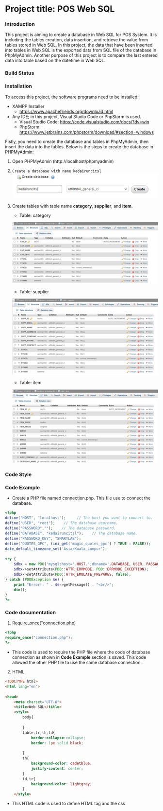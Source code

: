 # Project title: POS Web SQL


### Introduction

This project is aiming to create a database in Web SQL for POS System. It is including the tables creation, data insertion, and retrieve the value from tables stored in Web SQL. In this project, the data that have been inserted into tables in Web SQL is the exported data from SQL file of the database in PhpMyAdmin. Another purpose of this project is to compare the last entered data into table based on the datetime in Web SQL. 

### Build Status

### Installation
To access this project, the software programs need to be installed:
* XAMPP Installer
	- https://www.apachefriends.org/download.html
* Any IDE; in this project, Visual Studio Code or PhpStorm is used.
	- Visual Studio Code: https://code.visualstudio.com/docs/?dv=win 
	- PhpStorm: https://www.jetbrains.com/phpstorm/download/#section=windows

Fistly, you need to create the database and tables in PhpMyAdmin, then insert the data into the tables. Below is the steps to create the database in PHPMyAdmin:

1. Open PHPMyAdmin (http://localhost/phpmyadmin)
2. ```Create a database with name kedairuncitsl```
     ![](gitImg/createDB.png)
     
3. Create tables with table name **category**, **supplier**, and **item**.
     * Table: category
     
     ![](gitImg/2022-04-27%20(7).png)
     
     * Table: supplier
     
     ![](gitImg/2022-04-27%20(8).png)
     
     * Table: item
     
     ![](gitImg/2022-04-27%20(4).png)
     
### Code Style

### Code Example
* Create a PHP file named connection.php. This file use to connect the database.

```php
<?php
define("HOST", "localhost");     // The host you want to connect to.
define("USER", "root");    // The database username.
define("PASSWORD","");    // The database password.
define("DATABASE", "kedairuncitsl");    // The database name.
define("PASSWORD_KEY", "SMARTLAB");
define("QUOTES_GPC", (ini_get('magic_quotes_gpc') ? TRUE : FALSE));
date_default_timezone_set('Asia/Kuala_Lumpur');

try {
    $dbx = new PDO('mysql:host='.HOST.';dbname='.DATABASE, USER, PASSWORD);
    $dbx->setAttribute(PDO::ATTR_ERRMODE, PDO::ERRMODE_EXCEPTION);
    $dbx->setAttribute(PDO::ATTR_EMULATE_PREPARES, false);
} catch (PDOException $e) {
    print "Error!: " . $e->getMessage() . "<br/>";
    die();
}
?>
```
     
### Code documentation
1) Require_once("connection.php)
```php
<?php
require_once("connection.php");
?>
```
* This code is used to require the PHP file where the code of database connection as shown in **Code Example** section is saved. This code allowed the other PHP file to use the same database connection.

2) HTML
```html
<!DOCTYPE html>
<html lang="en">

<head>
    <meta charset="UTF-8">
    <title>Web SQL</title>
    <style>
        body{

        }
        table,tr,th,td{
            border-collapse:collapse;
            border: 1px solid black;

        }
        th{
            background-color: cadetblue;
            justify-content: center;
        }
        td,tr{
            background-color: lightgrey;
        }
    </style>

```
* This HTML code is used to define HTML tag and the css <style> tag is used to design the the HTML table.

     
3) Fetch data from database in PHPMyAdmin
     
```php
     <?php
        //fetch category
        $query = "SELECT * FROM category";
        $rs=$dbx->query($query);
        $category[] = "";
        while($dt=$rs->fetch()){
            $category[] = $dt;
        }
        //fetch item
        $query = "SELECT * FROM item";
        $rs=$dbx->query($query);
        $item[] = "";
        while($dt=$rs->fetch()){
            $item[] = $dt;
        }
      
        //fetch supplier
        $query = "SELECT * FROM supplier";
        $rs=$dbx->query($query);
        $supplier[] = "";
        while($dt=$rs->fetch()){
            $supplier[] = $dt;
        }
        ?>
```
* This php codes is used to fetch all the data from database in PHPMyAdmin and store the data in arrays.

4) Variables declarations
 ```javascript
 <script>
        var catDate="";
        var itemDate="";
        var supplierDate="";
```
* This code is used to declare the variables. In this case all variables above are declared as an empty string.
      
5) Function errorHandler
  ```javascript
  function errorHandler(transaction, error) {
            console.log('Oops. Error was '+error.message+' (Code '+error.code+')');
            return true;
        }
  ```
  
* What a function do
     - This function is used to write out any errors and it will console the error message.
     
* What the function's parameters or arguments are
     - **transaction** and **error** are the parameters for this function.
     
* What a function returns
     - This function will return boolean true if there's an error.

6) Fetch data from columns in table from PHPMyAdmin and into arrays
```php
      //fetch from column in table category and put as array
      var category = [
            <?php
            $i=0;
            foreach($category as $cat){
                if(!empty($cat)) {
                    echo($i > 0 ? "," : "");
                    echo "{
                                'code':'" . $cat['CAT_CODE'] . "',
                                'name':'" . $cat['CAT_NAME'] . "',
                                'desc' :'" . $cat['CAT_DESC'] . "',
                                'syncd' :'" . $cat['SYNCD'] . "'
                                }";
                    $i++;
                }
            }
            ?>
        ];

        //fetch from column in table item and put as array
        var item = [
            <?php
            $i=0;
            foreach($item as $itm){
                if(!empty($itm)) {
                    echo($i > 0 ? "," : "");
                    echo "{
                                'itemcode':'" . $itm['ITEM_CODE'] . "',
                                'itemname':'" . $itm['ITEM_NAME'] . "',
                                'itemprice' :'" . $itm['ITEM_PRICE'] . "',
                                'itemimage' :'" . $itm['ITEM_IMAGE'] . "',
                                'supplierComp' :'" . $itm['SUPP_COMPANY'] . "',
                                'cateName' :'" . $itm['CATEGORY_NAME'] . "',
                                'syncd' :'" . $itm['SYNCD'] . "'
                                }";
                    $i++;
                }
            }
            ?>
        ];
        //fetch from column in table supplier and put as array
        var supplier = [
            <?php
            $i=0;
            foreach($supplier as $supp){
                if(!empty($supp)) {
                    echo($i > 0 ? "," : "");
                    echo "{
                                'semail':'" . $supp['SUPP_EMAIL'] . "',
                                'sname':'" . $supp['SUPP_NAME'] . "',
                                'saddress' :'" . $supp['SUPP_ADDRESS'] . "',
                                'scompany' :'" . $supp['SUPP_COMPANY'] . "',
                                'sphone' :'" . $supp['SUPP_PHONE'] . "',
                                'scontact' :'" . $supp['SUPP_CONTACT'] . "',
                                 'syncd' :'" . $supp['SYNCD'] . "'
                                }";
                    $i++;
                }
            }
            ?>
        ];
 ```
 * This code is used to get all data stored in columns of the tables from PHPMyAdmin database and make it as arrays.     

7) Create Web SQL database      
      
```javascript
     var db;
        var latest;
        var shortName='POSMart';
        var version='0.1';
        var displayName='POSMart';
        var maxSize = 65536;
        db = openDatabase(shortName,version,displayName,maxSize);
```
* This code is used to create a Web SQL database      
      
      
8) Function runFunction()

```javascript
function runFunction() {
    createTablesAndInsert();
            getAllTables(getResult);
            getAllTablesFromDB(getResultSetFromTable);
     }
```
* What a function do
     - This function is used to call another functions
     
* What the function's parameters or arguments are
     - This function has no parameter
     
* What a function returns
     - This function has no return value.
 
 
9) Function createTablesAndInsert(callback)

```javascript
function createTablesAndInsert(callback) {
            db.transaction(function(transaction) {
                transaction.executeSql('DROP TABLE category',null,function(){console.log('Drop Succeeded');},function(){console.log('Drop Failed');});
                transaction.executeSql(
                    'CREATE TABLE IF NOT EXISTS category ' +
                    ' (CAT_CODE VARCHAR(20) NOT NULL PRIMARY KEY, ' +
                    ' CAT_NAME VARCHAR(30) DEFAULT NULL, CAT_DESC VARCHAR(256) DEFAULT NULL,'+
                    ' SYNCA varchar(50) DEFAULT NULL, SYNCB varchar(50) DEFAULT NULL, SYNCD datetime DEFAULT CURRENT_TIMESTAMP,' +
                    ' SYNMA varchar(50) DEFAULT NULL, SYNMB varchar(50) DEFAULT NULL, SYNMD datetime DEFAULT NULL);'
                );

                transaction.executeSql('DROP TABLE supplier',null,function(){console.log('Drop Succeeded');},function(){console.log('Drop Failed');});

                transaction.executeSql(
                    'CREATE TABLE IF NOT EXISTS supplier ' +
                    ' (SUPP_EMAIL VARCHAR(30) NOT NULL PRIMARY KEY, ' +
                    ' SUPP_NAME VARCHAR(30) DEFAULT NULL, SUPP_ADDRESS VARCHAR(100) DEFAULT NULL,' +
                    ' SUPP_COMPANY VARCHAR(30) DEFAULT NULL, SUPP_PHONE VARCHAR(15) DEFAULT NULL,' +
                    ' SUPP_CONTACT VARCHAR(15) DEFAULT NULL,' +
                    ' SYNCA varchar(50) DEFAULT NULL, SYNCB varchar(50) DEFAULT NULL, SYNCD datetime DEFAULT CURRENT_TIMESTAMP,' +
                    ' SYNMA varchar(50) DEFAULT NULL, SYNMB varchar(50) DEFAULT NULL, SYNMD datetime DEFAULT NULL);'
                );

                transaction.executeSql('DROP TABLE item',null,function(){console.log('Drop Succeeded');},function(){console.log('Drop Failed');});

                transaction.executeSql(
                    'CREATE TABLE IF NOT EXISTS item ' +
                    ' (ITEM_CODE VARCHAR(20) NOT NULL PRIMARY KEY, ' +
                    ' ITEM_NAME VARCHAR(20) DEFAULT NULL, ITEM_IMAGE LONGBLOB DEFAULT NULL,' +
                    ' ITEM_PRICE DOUBLE DEFAULT NULL, SUPP_COMPANY VARCHAR(30) DEFAULT NULL,' +
                    ' CATEGORY_NAME VARCHAR(20) DEFAULT NULL,' +
                    ' SYNCA varchar(50) DEFAULT NULL, SYNCB varchar(50) DEFAULT NULL, SYNCD datetime DEFAULT CURRENT_TIMESTAMP,' +
                    ' SYNMA varchar(50) DEFAULT NULL, SYNMB varchar(50) DEFAULT NULL, SYNMD datetime DEFAULT NULL);'
                );

                db.transaction(
                    function(transaction) {
                        for (var i = 0; i < category.length; i++) {
                            console.log('Attempting to insert ' + category[i]["code"] + category[i]["name"] + 'and' +  category[i]["name"]);
                            transaction.executeSql(
                                'INSERT INTO category (CAT_CODE, CAT_NAME, CAT_DESC, SYNCD) VALUES (?,?,?,?);',
                                [category[i]["code"], category[i]["name"], category[i]["desc"],category[i]["syncd"]],
                                null,
                                errorHandler

                            );

                        }

                        for (var i = 0; i < supplier.length; i++) {
                            console.log('Attempting to insert ' + supplier[i]["semail"] + ',' + supplier[i]["sname"] + ',' + supplier[i]["saddress"] + ',' + supplier[i]["scompany"] + ',' + supplier[i]["sphone"] + ' and ' + supplier[i]["scontact"]);
                            transaction.executeSql(
                                'INSERT INTO supplier (SUPP_EMAIL, SUPP_NAME, SUPP_ADDRESS, SUPP_COMPANY,SUPP_PHONE, SUPP_CONTACT, SYNCD) VALUES (?,?,?,?,?,?,?);',
                                [supplier[i]["semail"], supplier[i]["sname"],supplier[i]["saddress"],supplier[i]["scompany"],supplier[i]["sphone"],supplier[i]["scontact"],supplier[i]["syncd"]],
                                null,
                                errorHandler
                            );
                        }

                        for (var i = 0; i < item.length; i++) {
                            console.log('Attempting to insert ' + item[i]["itemcode"] + ',' + item[i]["itemname"] + ',' + item[i]["itemprice"] + ',' + item[i]["itemimage"] +   ',' + item[i]["supplierComp"] + ' and ' + item[i]["cateName"]);
                            transaction.executeSql(
                                'INSERT INTO item (ITEM_CODE, ITEM_NAME, ITEM_PRICE,ITEM_IMAGE, SUPP_COMPANY,CATEGORY_NAME,SYNCD) VALUES (?,?,?,?,?,?,?);',
                                [item[i]["itemcode"], item[i]["itemname"], item[i]["itemprice"], item[i]["itemimage"], item[i]["supplierComp"],item[i]["cateName"],item[i]["syncd"]],
                                null,
                                errorHandler
                            );
                        }
                    });
            });


        }// end createDB fx

```
* What a function do
     - This function is used to create tables which is table category, supplier, and item in Web SQL. It is also used to insert data into those tables.
     
* What the function's parameters or arguments are
     - This function has callback as the parameter (function that is passed as an argument to another function, to be “called back” at a later time.)
     
* What a function returns
     - This function has no return value.
 
10) Function getAllTablesFromDB()
 ```javascript
   function getAllTablesFromDB(callback) {
            db.transaction(function(tx) {
                tx.executeSql('SELECT tbl_name from sqlite_master WHERE type = "table"', [], function(tx, results) {
                    callback(results, processResultSet);
                });
            });
        }
 ```
* What a function do
     - This function is used to select tables name from built-in Web SQL table which is **sqlite_master** table and call another function which is processResultSet function to display all data inserted into the table in HTML table
     
* What the function's parameters or arguments are
     - This function has callback as the parameter (function that is passed as an argument to another function, to be “called back” at a later time.)
     
* What a function returns
     - This function has no return value.

11) Function getResultSetFromTable(results, callback)     
```javascript
   function getResultSetFromTable(results, callback) {
            var length = results.rows.length;
            var j = 0;
            for (var i = 0; i < length; i++) {
                db.transaction(function(tx) {
                    var k=0,tblname=results.rows[j++].tbl_name;
                    tx.executeSql('SELECT * FROM ' + tblname , [], function(tx, results) {
                        callback(tblname,results);
                    });
                });
            }

        }
```
* What a function do
     - This function is used to get how many tables are stored by (var length = results.rows.length;), then perform SELECT SQL queries to select all data from table name.
     
* What the function's parameters or arguments are
     - This function has callback as the parameter (function that is passed as an argument to another function, to be “called back” at a later time.) and results is also the parameter of this funtion
     
* What a function returns
     - This function has no return value.

12) Fuction processResultSet(tblname,results)
```javascript
	  //table

        function processResultSet(tblname,results) {
            if(tblname=="category"){
                console.log('----------------------'+tblname)
                var len = results.rows.length;
                var tbl = document.createElement('table');
                var trTblName = document.createElement('tr');
                var thTblName = document.createElement('th');
                thTblName.innerHTML = tblname;
                trTblName.colSpan = 2;
                trTblName.appendChild(thTblName);
                tbl.appendChild(trTblName);

                var trHeader = document.createElement('tr');
                var th1 = document.createElement('th');
                th1.innerHTML = 'Category Code';
                var th2 = document.createElement('th');
                th2.innerHTML = 'Category Name';
                var th3 = document.createElement('th');
                th3.innerHTML = 'Description';
                // var th4 = document.createElement('th');
                // th4.innerHTML = 'SYNCD';
                trHeader.appendChild(th1);
                trHeader.appendChild(th2);
                trHeader.appendChild(th3);
                //trHeader.appendChild(th4);
                tbl.appendChild(trHeader);

                for (var i = 0; i < category.length; i++) {
                    var tr = document.createElement('tr');
                    var td1 = document.createElement('td');
                    td1.innerHTML = results.rows[i].CAT_CODE;
                    var td2 = document.createElement('td');
                    td2.innerHTML = results.rows[i].CAT_NAME;
                    var td3 = document.createElement('td');
                    td3.innerHTML = results.rows[i].CAT_DESC;
                    // var td4 = document.createElement('td');
                    // td4.innerHTML = results.rows[i].SYNCD;
                    tr.appendChild(td1);
                    tr.appendChild(td2);
                    tr.appendChild(td3);
                    //tr.appendChild(td4);
                    tbl.appendChild(tr);
                }
                var body = document.getElementsByTagName('body')[0];
                body.appendChild(tbl);
                body.appendChild(document.createElement('br'));
                body.appendChild(document.createElement('br'));
                //body.appendChild(document.createElement('hr'));


            }
            else if(tblname=="item"){
                console.log('----------------------'+tblname)
                var len = results.rows.length;
                var tbl = document.createElement('table');
                var trTblName = document.createElement('tr');
                var thTblName = document.createElement('th');
                thTblName.innerHTML = tblname;
                trTblName.colSpan = 2;
                trTblName.appendChild(thTblName);
                tbl.appendChild(trTblName);

                var trHeader = document.createElement('tr');
                var th1 = document.createElement('th');
                th1.innerHTML = 'Item Code';
                var th2 = document.createElement('th');
                th2.innerHTML = 'Item Name';
                var th3 = document.createElement('th');
                th3.innerHTML = 'Item Price';
                var th4 = document.createElement('th');
                th4.innerHTML = 'Item Image';
                var th5 = document.createElement('th');
                th5.innerHTML = 'Supplier Company';
                var th6 = document.createElement('th');
                th6.innerHTML = 'Category Name';
                // var th7 = document.createElement('th');
                // th7.innerHTML = 'SYNCD';
                trHeader.appendChild(th1);
                trHeader.appendChild(th2);
                trHeader.appendChild(th3);
                trHeader.appendChild(th4);
                trHeader.appendChild(th5);
                trHeader.appendChild(th6);
                //trHeader.appendChild(th7);
                tbl.appendChild(trHeader);

                for (var i = 0; i < item.length; i++) {
                    var tr = document.createElement('tr');
                    var td1 = document.createElement('td');
                    td1.innerHTML = results.rows[i].ITEM_CODE;
                    var td2 = document.createElement('td');
                    td2.innerHTML = results.rows[i].ITEM_NAME;
                    var td3 = document.createElement('td');
                    td3.innerHTML = results.rows[i].ITEM_PRICE;
                    var td4 = document.createElement('td');
                    td4.innerHTML = results.rows[i].ITEM_IMAGE;
                    var td5 = document.createElement('td');
                    td5.innerHTML = results.rows[i].SUPP_COMPANY;
                    var td6 = document.createElement('td');
                    td6.innerHTML = results.rows[i].CATEGORY_NAME;
                    // var td7 = document.createElement('td');
                    // td7.innerHTML = results.rows[i].SYNCD;
                    tr.appendChild(td1);
                    tr.appendChild(td2);
                    tr.appendChild(td3);
                    tr.appendChild(td4);
                    tr.appendChild(td5);
                    tr.appendChild(td6);
                    //tr.appendChild(td7);
                    tbl.appendChild(tr);
                }
                var body = document.getElementsByTagName('body')[0];
                body.appendChild(tbl);
                body.appendChild(document.createElement('br'));
                //body.appendChild(document.createElement('hr'));
            }
            else{
                console.log('----------------------'+tblname)
                var len = results.rows.length;
                var tbl = document.createElement('table');
                var trTblName = document.createElement('tr');
                var thTblName = document.createElement('th');
                thTblName.innerHTML = tblname;
                trTblName.colSpan = 2;
                trTblName.appendChild(thTblName);
                tbl.appendChild(trTblName);

                var trHeader = document.createElement('tr');
                var th1 = document.createElement('th');
                th1.innerHTML = 'Supplier Email';
                var th2 = document.createElement('th');
                th2.innerHTML = 'Supplier Name';
                var th3 = document.createElement('th');
                th3.innerHTML = 'Supplier Address';
                var th4 = document.createElement('th');
                th4.innerHTML = 'Company Name';
                var th5 = document.createElement('th');
                th5.innerHTML = 'Phone Number';
                var th6 = document.createElement('th');
                th6.innerHTML = 'Contact Person';
                // var th7 = document.createElement('th');
                // th7.innerHTML = 'SYNCD';
                trHeader.appendChild(th1);
                trHeader.appendChild(th2);
                trHeader.appendChild(th3);
                trHeader.appendChild(th4);
                trHeader.appendChild(th5);
                trHeader.appendChild(th6);
               // trHeader.appendChild(th7);
                tbl.appendChild(trHeader);

                for (var i = 0; i < supplier.length; i++) {
                    var tr = document.createElement('tr');
                    var td1 = document.createElement('td');
                    td1.innerHTML = results.rows[i].SUPP_EMAIL;
                    var td2 = document.createElement('td');
                    td2.innerHTML = results.rows[i].SUPP_NAME;
                    var td3 = document.createElement('td');
                    td3.innerHTML = results.rows[i].SUPP_ADDRESS;
                    var td4 = document.createElement('td');
                    td4.innerHTML = results.rows[i].SUPP_COMPANY;
                    var td5 = document.createElement('td');
                    td5.innerHTML = results.rows[i].SUPP_PHONE;
                    var td6 = document.createElement('td');
                    td6.innerHTML = results.rows[i].SUPP_CONTACT;
                    // var td7 = document.createElement('td');
                    // td7.innerHTML = results.rows[i].SYNCD;
                    tr.appendChild(td1);
                    tr.appendChild(td2);
                    tr.appendChild(td3);
                    tr.appendChild(td4);
                    tr.appendChild(td5);
                    tr.appendChild(td6);
                    //tr.appendChild(td7);
                    tbl.appendChild(tr);
                }
                var body = document.getElementsByTagName('body')[0];
                body.appendChild(tbl);
                body.appendChild(document.createElement('br'));
                body.appendChild(document.createElement('br'));
                //body.appendChild(document.createElement('hr'));
            }

        }
```
* What a function do
     - This function is used to display the data from the table name in the HTML table
     
* What the function's parameters or arguments are
     - tblname and results are the parameters for this function
     
* What a function returns
     - This function has no return value.

13) Function getAllTables(callback)
```javascript
function getAllTables(callback) {
            db.transaction(function(tx) {
                tx.executeSql('SELECT tbl_name from sqlite_master WHERE type = "table" ', [], function(tx, results) {
                     callback(results, processResult);
                });
            });
        }
```
* What a function do
     - This function is used to select tables name from built-in Web SQL table which is **sqlite_master** table and call another function which is processResult function to get the last date of record that has been added into the SQL tables.
     
* What the function's parameters or arguments are
     - This function has callback as the parameter (function that is passed as an argument to another function, to be “called back” at a later time.)
     
* What a function returns
     - This function has no return value. 
										  
14) function getResult(results, callback)
```javascript
function getResult(results, callback) {
            var length = results.rows.length;
            var j = 0;
            for (var i = 0; i < length; i++) {
                db.transaction(function(tx) {
                    var k=0,tblname=results.rows[j++].tbl_name;
                    tx.executeSql('SELECT SYNCD FROM ' + tblname  , [], function(tx, results) {
                        callback(tblname,results);
                    });
                });
            }

        }
```
* What a function do
     - This function is used to get how many tables are stored by (var length = results.rows.length;), then perform SELECT SQL queries to select column name which is column SYNCD that stores the datetime of records from all table name.
     
* What the function's parameters or arguments are
     - This function has callback as the parameter (function that is passed as an argument to another function, to be “called back” at a later time.) and results is also the parameter of this funtion
     
* What a function returns
     - This function has no return value.

15) Function processResult(tblname,results)
```javascript	 
function processResult(tblname,results) {
            if(tblname=="category"){
                var i = category.length - 1;
                catDate = results.rows[i].SYNCD;
                console.log("Last category date:" + catDate);
                var lastCat = "<p> Last category date: " +catDate+ "</p>";
                document.querySelector('#lastDate').innerHTML += lastCat;
                return catDate;


            }
            else if(tblname=="item"){
                var i = item.length - 1;
                itemDate = results.rows[i].SYNCD;
                console.log("Last item date:" + itemDate);
                var lastItem = "<p> Last item date: " +itemDate+ "</p>";
                document.querySelector('#lastDate').innerHTML += lastItem;
                return itemDate;
            }
            else{
                var i = supplier.length - 1;
                supplierDate = results.rows[i].SYNCD;
                console.log("Last supplier date:" + supplierDate);
                var lastSupp = "<p> Last supplier date: " +supplierDate+ "</p>";
                document.querySelector('#lastDate').innerHTML += lastSupp;
                return supplierDate;

        }}
    </script>
```
* What a function do
     - This function is used to check the table name, if yes then it will get the last record of all tables based on SYNCD.
     
* What the function's parameters or arguments are
     - tblname and results are the parameters for this function
     
* What a function returns
     - This function has no return value.
	
16) HTML 
```html
</head>

<body onload="runFunction()">

<div id="lastDate" name="lastDate"><h1>Latest Datetime from Web SQL:</h1></div>
<br><br>
</body>
</html>
```
* The onload in body tag is used to call the Javascript function named runFunction()
* The div HTML tag is used for the Javascript function to display the data in HTML page.

### Screenshots
* This is how it looks on HTML page
	- Table category
 	![](category.png )
	- Table supplier
	![](supp.png)
	- Table item
	![](gitImg/item.png )

* This is how Web SQL looks like:
	- Web SQL database


	- Table category
	![](gitImg/cat.png )
	
	- Table supplier
	![](gitImg/suppdb.png )
	
	- Table item
	![](gitImg/itemdb.png )
	
	- Last date console

	
### How to Use?
### Issue tracker for others
     https://github.com/nurulshafiqa/POS_SYSTEM/issues
### Contribute
### Credits
### License
